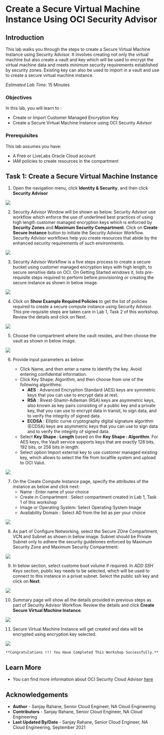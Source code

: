 # Create a Secure Virtual Machine Instance Using OCI Security Advisor

## Introduction

This lab walks you through the steps to create a Secure Virtual Machine Instance using Security Advisor. It involves creating not only the virtual machine but also create a vault and key which will be used to encrypt the virtual machine data and meets minimum security requirements established by security zones. Existing key can also be used to import in a vault and use to create a secure virtual machine instance.

*Estimated Lab Time*:  15 Minutes



### Objectives
In this lab, you will learn to :
* Create or Import Customer Managed Encryption Key
* Create a Secure Virtual Machine Instance using OCI Security Advisor

### Prerequisites  

This lab assumes you have:
- A Free or LiveLabs Oracle Cloud account
- IAM policies to create resources in the compartment

##  **Task 1**: Create a Secure Virtual Machine Instance

1. Open the navigation menu, click **Identity & Security**, and then click **Security Advisor**

  ![](./images/instanceimage1.png " ")

2. Security Advisor Window will be shown as below. Security Advisor use workflow which enforce the use of underlined best practices of using high length customer managed encryption keys which is enforced by **Security Zones** and **Maximum Security Compartment**. Click on **Create Secure Instance** button to initiate the Security Advisor Workflow. Security Advisor workflows help you create resources that abide by the enhanced security requirements of such environments.

  ![](./images/instanceimage2.png " ")

3. Security Advisor Workflow is a five steps process to create a secure bucket using customer managed encryption keys with high length, to secure sensitive data on OCI. On Getting Started windows it, lists pre-requisite steps required to perform before provisioning or creating the secure instance as shown in below image.

  ![](./images/instanceimage3.png " ")

4. Click on **Show Example Required Policies** to get the list of policies required to create a secure compute instance using Security Advisor.
This pre-requisite steps are taken care in Lab 1, Task 2 of this workshop. Review the details and click on Next.

  ![](./images/instanceimage4.png " ")

5. Choose the compartment where the vault resides, and then choose the vault as shown in below image.

  ![](./images/instanceimage5.png " ")

6. Provide input parameters as below:

    * Click Name, and then enter a name to identify the key. Avoid entering confidential information.
    * Click Key Shape: Algorithm, and then choose from one of the following algorithms:
        * **AES** : Advanced Encryption Standard (AES) keys are symmetric keys that you can use to encrypt data at rest.
        * **RSA** : Rivest-Shamir-Adleman (RSA) keys are asymmetric keys, also known as key pairs consisting of a public key and a private key, that you can use to encrypt data in transit, to sign data, and to verify the integrity of signed data.
        * **ECDSA** :  Elliptic curve cryptography digital signature algorithm (ECDSA) keys are asymmetric keys that you can use to sign data and to verify the integrity of signed data.
    * Select **Key Shape : Length** based on the **Key Shape : Algorithm**. For AES keys, the Vault service supports keys that are exactly 128 bits, 192 bits, or 256 bits in length.
    * Select option Import external key to use customer managed existing key, which allows to select the file from localfile system and upload to OCI Valut.

  ![](./images/instanceimage6.png " ")

7. On the Create Compute Instance page, specify the attributes of the instance as below and click next:
    * Name : Enter name of your choice
    * Create in Compartment : Select compartment created in Lab 1, Task 1 of this workshop
    * Image or Operating System: Select Operating System Image
    * Availability Domain : Select AD from the list as per your choice

  ![](./images/instanceimage7.png " ")

8. As part of Configure Networking, select the Secure ZOne Compartment, VCN and Subnet as shown in below image. Subnet should be Private Subnet only to adhere the security guidelones enforced by Maximum Security Zone and Maximum Security Compartment.

  ![](./images/instanceimage8.png " ")

9. In below section, select custome boot volume if required. In *ADD SSH Keys* section, public key needs to be selected, which will be used to connect to this instance in a privat subnet. Select the public ssh key and click on **Next**.

  ![](./images/instanceimage9.png " ")


10. Summary page will show all the details provided in previous steps as part of Security Advisor Workflow. Review the details and click **Create Secure Virtual Machine Instance**.

  ![](./images/instanceimage10.png " ")

11. Secure Virtual Machine Instance will get created and data will be encrypted using encryption key selected.

  ![](./images/instanceimage11.png " ")

    **Congratulations !!! You Have Completed This Workshop Successfully.**

## Learn More
- You can find more information about OCI Security Cloud Advisor [here](https://docs.oracle.com/en-us/iaas/Content/SecurityAdvisor/Concepts/securityadvisoroverview.htm)


## Acknowledgements
* **Author** - Sanjay Rahane, Senior Cloud Engineer, NA Cloud Engineering
* **Contributors** -  Sanjay Rahane, Senior Cloud Engineer, NA Cloud Engineering
* **Last Updated By/Date** - Sanjay Rahane, Senior Cloud Engineer, NA Cloud Engineering, September 2021